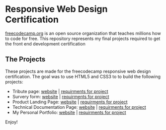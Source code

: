 # Responsive Web Design Certification

[freecodecamp.org](freecodecamp.org) is an open source organization that teaches millions how to code for free. This repository represents my final projects required to get the front
end development certification

## **The Projects**

These projects are made for the freecodecamp responsive web design certification. The goal was to use HTML5 and CSS3 to to build the following projects:

- Tribute page: [website](https://codepen.io/Ash-Taraghi/pen/eYVQeYG) | [requirments for project](https://www.freecodecamp.org/learn/responsive-web-design/responsive-web-design-projects/build-a-tribute-page)
- Survery form: [website](https://codepen.io/Ash-Taraghi/pen/ExQObjL) | [requirments for project](https://www.freecodecamp.org/learn/responsive-web-design/responsive-web-design-projects/build-a-survey-form)
- Product Landing Page: [website](https://codepen.io/Ash-Taraghi/pen/mdXQqeN) | [requirments for project](https://www.freecodecamp.org/learn/responsive-web-design/responsive-web-design-projects/build-a-product-landing-page)
- Technical Documentation Page: [website]() | [requirments for project](https://www.freecodecamp.org/learn/responsive-web-design/responsive-web-design-projects/build-a-technical-documentation-page)
- My Personal Portfolio: [website]() | [requirments for project]()

Enjoy!
